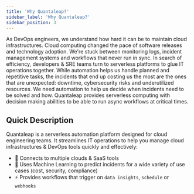 ```yaml
---
title: 'Why Quantaleap?'
sidebar_label: 'Why Quantaleap?'
sidebar_position: 3
---
```


As DevOps engineers, we understand how hard it can be to maintain cloud infrastructures. Cloud computing changed the pace of software releases and technology adoption. We're stuck between monitoring logs, incident management systems and workflows that never run in sync. In search of efficiency, developers & SRE teams turn to serverless platforms to glue IT operations together. While automation helps us handle planned and repetitive tasks, the incidents that end up costing us the most are the ones that are unexpected: downtime, cybersecurity risks and underutilized resources. We need automation to help us decide when incidents need to be solved and how. Quantaleap provides serverless computing with decision making abilities to be able to run async workflows at critical times.

## Quick Description

Quantaleap is a serverless automation platform designed for cloud engineering teams. It streamlines IT operations to help you manage cloud infrastructures & DevOps tools quickly and effectively:

- 🔗 Connects to multiple clouds & SaaS tools
- 🧠 Uses Machine Learning to predict incidents for a wide variety of use cases (cost, security, compliance)
- ⚡️ Provides workflows that trigger on `data insights`, `schedule` or `webhooks`
